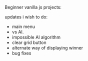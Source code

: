 Beginner vanilla js projects:

updates i wish to do:
- main menu
- vs AI.
- impossible AI algorithm
- clear grid button
- alternate way of displaying winner
- bug fixes
